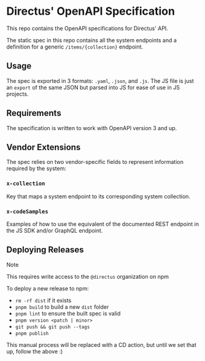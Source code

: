 # Directus' OpenAPI Specification

This repo contains the OpenAPI specifications for Directus' API.

The static spec in this repo contains all the system endpoints and a definition for a generic `/items/{collection}` endpoint.

## Usage

The spec is exported in 3 formats: `.yaml`, `.json`, and `.js`. The JS file is just an `export` of the same JSON but parsed into JS for ease of use in JS projects.

## Requirements

The specification is written to work with OpenAPI version 3 and up.

## Vendor Extensions

The spec relies on two vendor-specific fields to represent information required by the system:

### `x-collection`

Key that maps a system endpoint to its corresponding system collection. 

### `x-codeSamples`

Examples of how to use the equivalent of the documented REST endpoint in the JS SDK and/or GraphQL endpoint.

## Deploying Releases

> [!NOTE]
> This requires write access to the `@directus` organization on npm

To deploy a new release to npm:

- `rm -rf dist` if it exists
- `pnpm build` to build a new `dist` folder
- `pnpm lint` to ensure the built spec is valid
- `pnpm version <patch | minor>`
- `git push && git push --tags`
- `pnpm publish`

This manual process will be replaced with a CD action, but until we set that up, follow the above :) 
